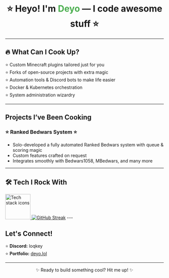 <h1 align="center">⭐ Heyo! I'm <span style="color:#4CAF50;">Deyo</span> — I code awesome stuff ⭐</h1>

---

## 🔥 What Can I Cook Up?
⭐ Custom Minecraft plugins tailored just for you  
⭐ Forks of open-source projects with extra magic  
⭐ Automation tools & Discord bots to make life easier  
⭐ Docker & Kubernetes orchestration  
⭐ System administration wizardry  

---

## Projects I’ve Been Cooking
### ⭐ Ranked Bedwars System ⭐
- Solo-developed a fully automated Ranked Bedwars system with queue & scoring magic  
- Custom features crafted on request  
- Integrates smoothly with Bedwars1058, MBedwars, and many more  

---

## 🛠 Tech I Rock With  
<a href="https://skillicons.dev" target="_blank" rel="noopener noreferrer">
  <img height="80" src="https://skillicons.dev/icons?i=js,nodejs,java,python,go,html,css,aws,git,github,vscode,idea,mysql,mongodb" alt="Tech stack icons" />
</a>
<a href="https://git.io/streak-stats"><img src="https://streak-stats.demolab.com?user=Deyoyk&theme=tokyonight-duo&hide_border=true&short_numbers=true" alt="GitHub Streak" /></a>
---

##  Let's Connect!
⭐ **Discord:** loqkey  
⭐ **Portfolio:** [deyo.lol](http://deyo.lol)  

---

<p align="center">✨ Ready to build something cool? Hit me up! ✨</p>
